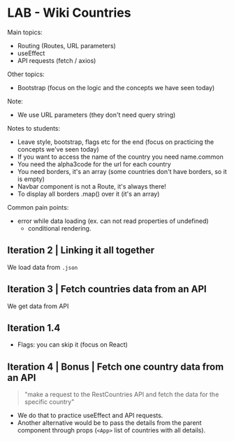 

# LAB - Wiki Countries


<!--

How: individual / in pairs

-->


Main topics:
- Routing (Routes, URL parameters)
- useEffect
- API requests (fetch / axios)

Other topics:
- Bootstrap (focus on the logic and the concepts we have seen today)


Note:
- We use URL parameters (they don't need query string)


Notes to students:
- Leave style, bootstrap, flags etc for the end (focus on practicing the concepts we've seen today)
- If you want to access the name of the country you need name.common
- You need the alpha3code for the url for each country
- You need borders, it's an array (some countries don't have borders, so it is empty)
- Navbar component is not a Route, it's always there!
- To display all borders .map() over it (it's an array)



Common pain points:

- error while data loading (ex. can not read properties of undefined)
  - conditional rendering.




## Iteration 2 | Linking it all together

We load data from `.json`


## Iteration 3 | Fetch countries data from an API

We get data from API

## Iteration 1.4

- Flags: you can skip it (focus on React)


## Iteration 4 | Bonus | Fetch one country data from an API

> "make a request to the RestCountries API and fetch the data for the specific country"

- We do that to practice useEffect and API requests.
- Another alternative would be to pass the details from the parent component through props (`<App>` list of countries with all details).





